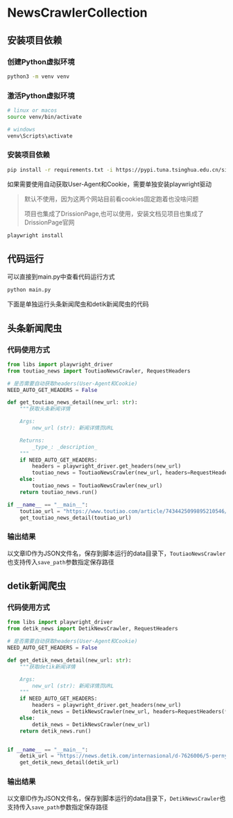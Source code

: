 # NewsCrawlerCollection

## 安装项目依赖

### 创建Python虚拟环境
```bash
python3 -m venv venv
```

### 激活Python虚拟环境
```bash
# linux or macos
source venv/bin/activate

# windows
venv\Scripts\activate
```

### 安装项目依赖
```bash
pip install -r requirements.txt -i https://pypi.tuna.tsinghua.edu.cn/simple
```

如果需要使用自动获取User-Agent和Cookie，需要单独安装playwright驱动
> 默认不使用，因为这两个网站目前看cookies固定跑着也没啥问题
> 
> 项目也集成了DrissionPage,也可以使用，安装文档见项目也集成了DrissionPage官网

```bash
playwright install
```

## 代码运行

可以直接到main.py中查看代码运行方式
```bash
python main.py
```

下面是单独运行头条新闻爬虫和detik新闻爬虫的代码

## 头条新闻爬虫

### 代码使用方式
```python
from libs import playwright_driver
from toutiao_news import ToutiaoNewsCrawler, RequestHeaders

# 是否需要自动获取headers(User-Agent和Cookie)
NEED_AUTO_GET_HEADERS = False

def get_toutiao_news_detail(new_url: str):
    """获取头条新闻详情

    Args:
        new_url (str): 新闻详情页URL

    Returns:
        _type_: _description_
    """
    if NEED_AUTO_GET_HEADERS:
        headers = playwright_driver.get_headers(new_url)
        toutiao_news = ToutiaoNewsCrawler(new_url, headers=RequestHeaders(**headers))
    else:
        toutiao_news = ToutiaoNewsCrawler(new_url)
    return toutiao_news.run()

if __name__ == "__main__":
    toutiao_url = "https://www.toutiao.com/article/7434425099895210546/?log_from=62fe902b9dcea_1730987379758"
    get_toutiao_news_detail(toutiao_url)
```

### 输出结果
以文章ID作为JSON文件名，保存到脚本运行的data目录下，`ToutiaoNewsCrawler`也支持传入`save_path`参数指定保存路径

## detik新闻爬虫

### 代码使用方式
```python
from libs import playwright_driver
from detik_news import DetikNewsCrawler, RequestHeaders

# 是否需要自动获取headers(User-Agent和Cookie)
NEED_AUTO_GET_HEADERS = False

def get_detik_news_detail(new_url: str):
    """获取detik新闻详情

    Args:
        new_url (str): 新闻详情页URL
    """
    if NEED_AUTO_GET_HEADERS:   
        headers = playwright_driver.get_headers(new_url)
        detik_news = DetikNewsCrawler(new_url, headers=RequestHeaders(**headers))
    else:
        detik_news = DetikNewsCrawler(new_url)
    return detik_news.run() 


if __name__ == "__main__":
    detik_url = "https://news.detik.com/internasional/d-7626006/5-pernyataan-trump-di-pidato-kemenangan-pilpres-as"
    get_detik_news_detail(detik_url)
```

### 输出结果
以文章ID作为JSON文件名，保存到脚本运行的data目录下，`DetikNewsCrawler`也支持传入`save_path`参数指定保存路径